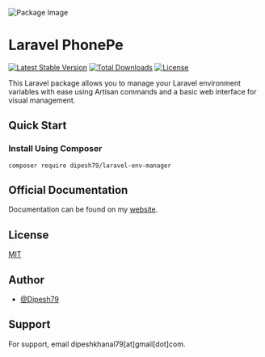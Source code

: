 ![Package Image](https://banners.beyondco.de/Laravel%20Env%20Manager.png?theme=light&packageManager=composer+require&packageName=dipesh79%2Flaravel-env-manager&pattern=architect&style=style_1&description=Manage+Laravel+environment+variables+with+ease+using+Artisan+commands+and+a+basic+web+interface+for+visual+management&md=1&showWatermark=1&fontSize=100px&images=https%3A%2F%2Flaravel.com%2Fimg%2Flogomark.min.svg)
# Laravel PhonePe

[![Latest Stable Version](http://poser.pugx.org/dipesh79/laravel-env-manager/v)](https://packagist.org/packages/dipesh79/laravel-env-manager)
[![Total Downloads](http://poser.pugx.org/dipesh79/laravel-env-manager/downloads)](https://packagist.org/packages/dipesh79/laravel-env-manager)
[![License](http://poser.pugx.org/dipesh79/laravel-env-manager/license)](https://packagist.org/packages/dipesh79/laravel-env-manager)

This Laravel package allows you to manage your Laravel environment variables with ease using Artisan commands and a basic web interface for visual management.

## Quick Start

### Install Using Composer

```
composer require dipesh79/laravel-env-manager
```
## Official Documentation

Documentation can be found on my [website](https://khanaldipesh.com.np/package/laravel-env-manager).


## License

[MIT](https://choosealicense.com/licenses/mit/)

## Author

- [@Dipesh79](https://www.github.com/Dipesh79)

## Support

For support, email dipeshkhanal79[at]gmail[dot]com.
